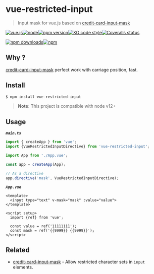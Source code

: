 # vue-restricted-input

> Input mask for vue.js based on [credit-card-input-mask](https://github.com/Scrum/credit-card-input-mask)

[![vue.js](https://img.shields.io/static/v1?label=Vue.js&message=3&color=4FC08D&style=flat-square&logo=vue.js&logoColor=ffffff)](https://vuejs.org/)[![node](https://img.shields.io/node/v/vue-restricted-input.svg?style=flat-square)]()[![npm version](https://img.shields.io/npm/v/vue-restricted-input.svg?style=flat-square)](https://www.npmjs.com/package/vue-restricted-input)[![XO code style](https://badgen.net/xo/status/chalk?style=flat-square)](https://github.com/sindresorhus/xo)[![Coveralls status](https://img.shields.io/coveralls/Scrum/vue-restricted-input.svg?style=flat-square)](https://coveralls.io/r/Scrum/vue-restricted-input)

[![npm downloads](https://img.shields.io/npm/dm/vue-restricted-input.svg?style=flat-square)](https://www.npmjs.com/package/vue-restricted-input)[![npm](https://img.shields.io/npm/dt/vue-restricted-input.svg?style=flat-square)](https://www.npmjs.com/package/vue-restricted-input)

## Why ?
[credit-card-input-mask](https://github.com/Scrum/credit-card-input-mask) perfect work with carriage position, fast.

## Install

```bash
$ npm install vue-restricted-input 
```

> **Note:** This project is compatible with node v12+

## Usage

***`main.ts`***
```javascript
import { createApp } from 'vue';
import {VueRestrictedInputDirective} from 'vue-restricted-input';

import App from './App.vue';

const app = createApp(App);

// As a directive
app.directive('mask', VueRestrictedInputDirective);
```

***`App.vue`***
```vue
<template>
  <input type="text" v-mask="mask" :value="value">
</template>

<script setup>
  import {ref} from 'vue';

  const value = ref('11111111');
  const mask = ref('{{9999}} {{9999}}');
</script>
```

## Related

- [credit-card-input-mask](https://github.com/Scrum/credit-card-input-mask) - Allow restricted character sets in `input` elements.
